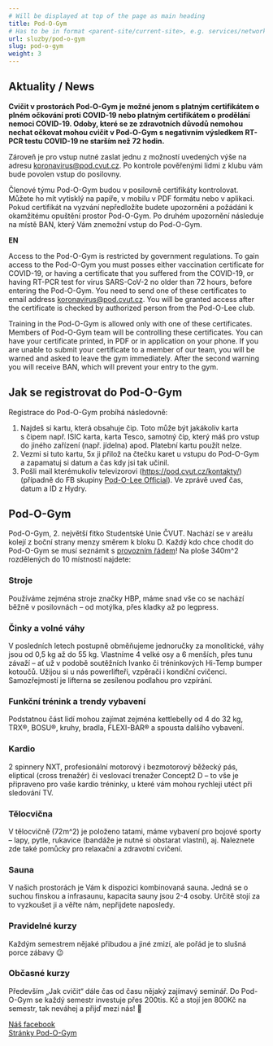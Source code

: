 ```yaml
---
# Will be displayed at top of the page as main heading
title: Pod-O-Gym
# Has to be in format <parent-site/current-site>, e.g. services/network (notice missing slash at the beginning)
url: sluzby/pod-o-gym
slug: pod-o-gym
weight: 3
---
```


## Aktuality / News

**Cvičit v prostorách Pod-O-Gym je možné jenom s platným certifikátem o plném očkování proti COVID-19 nebo platným certifikátem o prodělání nemoci COVID-19. Odoby, které se ze zdravotních důvodů nemohou nechat očkovat mohou cvičit v Pod-O-Gym s negativním výsledkem RT-PCR testu COVID-19 ne starším než 72 hodin.**

Zároveň je pro vstup nutné zaslat jednu z možností uvedených výše na adresu <koronavirus@pod.cvut.cz>. Po kontrole pověřenými lidmi z klubu vám bude povolen vstup do posilovny.

Členové týmu Pod-O-Gym budou v posilovně certifikáty kontrolovat. Můžete ho mít vytisklý na papíře, v mobilu v PDF formátu nebo v aplikaci. Pokud certifikát na vyzvání nepředložíte budete upozorněni a požádáni k okamžitému opuštění prostor Pod-O-Gym. Po druhém upozornění následuje na místě BAN, který Vám znemožní vstup do Pod-O-Gym.

**EN**

Access to the Pod-O-Gym is restricted by government regulations. To gain access to the Pod-O-Gym you must posses either vaccination certificate for COVID-19, or having a certificate that you suffered from the COVID-19, or having RT-PCR test for virus SARS-CoV-2 no older than 72 hours, before entering the Pod-O-Gym.
You need to send one of these certificates to email address <koronavirus@pod.cvut.cz>. You will be granted access after the certificate is checked by authorized person from the Pod-O-Lee club.

Training in the Pod-O-Gym is allowed only with one of these certificates. Members of Pod-O-Gym team will be controlling these certificates. You can have your certificate printed, in PDF or in application on your phone. If you are unable to submit your certificate to a member of our team, you will be warned and asked to leave the gym immediately. After the second warning you will receive BAN, which will prevent your entry to the gym.

## Jak se registrovat do Pod-O-Gym

Registrace do Pod-O-Gym probíhá následovně:

1. Najdeš si kartu, která obsahuje čip. Toto může být jakákoliv karta s čipem např. ISIC karta, karta Tesco, samotný čip, který máš pro vstup do jiného zařízení (např. jídelna) apod. Platební kartu použít nelze.
2. Vezmi si tuto kartu, 5x ji přilož na čtečku karet u vstupu do Pod-O-Gym a zapamatuj si datum a čas kdy jsi tak učinil.
3. Pošli mail kterémukoliv televizorovi (https://pod.cvut.cz/kontakty/) (případně do FB skupiny [Pod-O-Lee Official](https://www.facebook.com/groups/klub.Podolee)). Ve zprávě uveď čas, datum a ID z Hydry.

## Pod-O-Gym

Pod-O-Gym, 2. největší fitko Studentské Unie ČVUT. Nachází se v areálu kolejí z boční strany menzy směrem k bloku D.
Každý kdo chce chodit do Pod-O-Gym se musí seznámit s [provozním řádem](https://gym.pod.cvut.cz/provozni_rad.pdf)!
Na ploše 340m^2 rozdělených do 10 místností najdete:

### Stroje

Používáme zejména stroje značky HBP, máme snad vše co se nachází běžně v posilovnách – od motýlka, přes kladky až po legpress.

### Činky a volné váhy

V posledních letech postupně obměňujeme jednoručky za monolitické, váhy jsou od 0,5 kg až do 55 kg. Vlastníme 4 velké osy a 6 menších, přes tunu závaží – ať už v podobě soutěžních Ivanko či tréninkových Hi-Temp bumper kotoučů. Užijou si u nás powerlifteři, vzpěrači i kondiční cvičenci. Samozřejmostí je lifterna se zesílenou podlahou pro vzpírání.

### Funkční trénink a trendy vybavení

Podstatnou část lidí mohou zajímat zejména kettlebelly od 4 do 32 kg, TRX®, BOSU®, kruhy, bradla, FLEXI-BAR® a spousta dalšího vybavení.

### Kardio

2 spinnery NXT, profesionální motorový i bezmotorový běžecký pás, eliptical (cross trenažér) či veslovací trenažer Concept2 D – to vše je připraveno pro vaše kardio tréninky, u které vám mohou rychleji utéct při sledování TV.

### Tělocvična

V tělocvičně (72m^2) je položeno tatami, máme vybavení pro bojové sporty – lapy, pytle, rukavice (bandáže je nutné si obstarat vlastní), aj. Naleznete zde také pomůcky pro relaxační a zdravotní cvičení.

### Sauna

V našich prostorách je Vám k dispozici kombinovaná sauna. Jedná se o suchou finskou a infrasaunu, kapacita sauny jsou 2-4 osoby. Určitě stojí za to vyzkoušet ji a věřte nám, nepřijdete naposledy.

### Pravidelné kurzy

Každým semestrem nějaké přibudou a jiné zmizí, ale pořád je to slušná porce zábavy 😉

### Občasné kurzy

Především „Jak cvičit“ dále čas od času nějaký zajímavý seminář. Do Pod-O-Gym se každý semestr investuje přes 200tis. Kč a stojí jen 800Kč na semestr, tak neváhej a přijď mezi nás! 🙂

[Náš facebook](https://www.facebook.com/podogym)\
[Stránky Pod-O-Gym](https://gym.pod.cvut.cz/)
